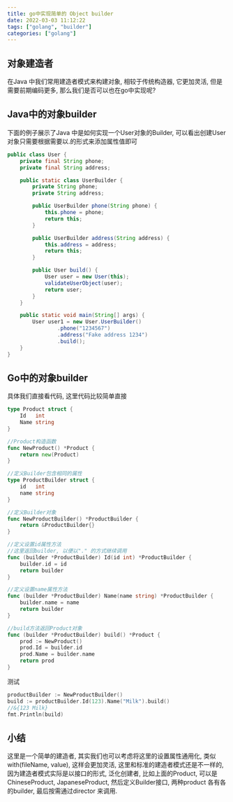 ```yaml
---
title: go中实现简单的 Object builder
date: 2022-03-03 11:12:22 
tags: ["golang", "builder"]
categories: ["golang"]
---
```


## 对象建造者

在Java 中我们常用建造者模式来构建对象, 相较于传统构造器, 它更加灵活, 但是需要前期编码更多, 那么我们是否可以也在go中实现呢?

## Java中的对象builder
<!--more-->
下面的例子展示了Java 中是如何实现一个User对象的Builder, 可以看出创建User对象只需要根据需要以.的形式来添加属性值即可

```java
public class User {
    private final String phone;
    private final String address;

    public static class UserBuilder {
        private String phone;
        private String address;

        public UserBuilder phone(String phone) {
            this.phone = phone;
            return this;
        }

        public UserBuilder address(String address) {
            this.address = address;
            return this;
        }

        public User build() {
            User user = new User(this);
            validateUserObject(user);
            return user;
        }
    }

    public static void main(String[] args) {
        User user1 = new User.UserBuilder()
                .phone("1234567")
                .address("Fake address 1234")
                .build();
    }
}
```

## Go中的对象builder

具体我们直接看代码, 这里代码比较简单直接
```go
type Product struct {
	Id   int    
	Name string 
}

//Product构造函数
func NewProduct() *Product {
    return new(Product)
}

//定义Builder包含相同的属性
type ProductBuilder struct {
    id   int
    name string
}

//定义Builder对象
func NewProductBuilder() *ProductBuilder {
    return &ProductBuilder{}
}

//定义设置id属性方法
//这里返回builder, 以便以"." 的方式继续调用
func (builder *ProductBuilder) Id(id int) *ProductBuilder {
    builder.id = id
    return builder
}

//定义设置name属性方法
func (builder *ProductBuilder) Name(name string) *ProductBuilder {
    builder.name = name
    return builder
}

//build方法返回Product对象
func (builder *ProductBuilder) build() *Product {
    prod := NewProduct()
    prod.Id = builder.id
    prod.Name = builder.name
    return prod
}
```

测试
```go
productBuilder := NewProductBuilder()
build := productBuilder.Id(123).Name("Milk").build()
//&{123 Milk}
fmt.Println(build)
```

## 小结
这里是一个简单的建造者, 其实我们也可以考虑将这里的设置属性通用化, 类似with(fileName, value), 这样会更加灵活, 这里和标准的建造者模式还是不一样的,因为建造者模式实际是以接口的形式, 泛化创建者, 比如上面的Product, 可以是ChineseProduct, JapaneseProduct, 然后定义Builder接口, 两种product 各有各的builder, 最后按需通过director 来调用.